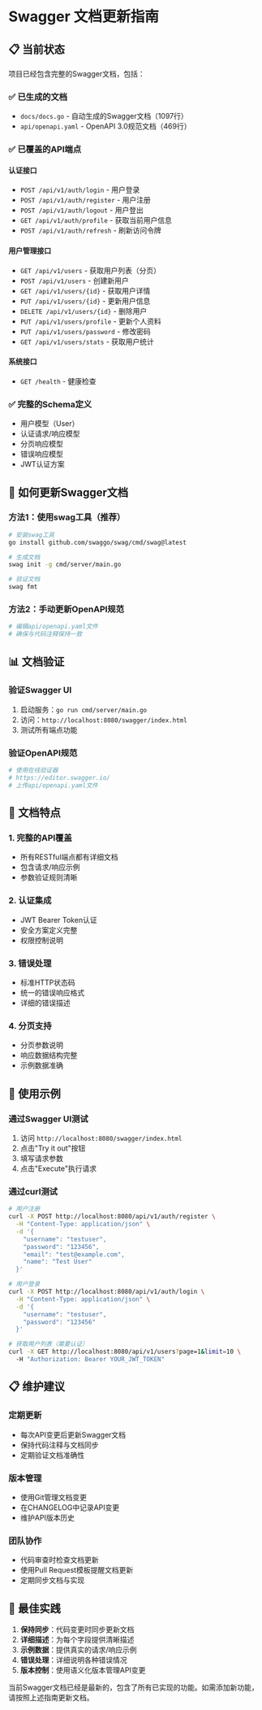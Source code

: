 # Swagger 文档更新指南

## 📋 当前状态

项目已经包含完整的Swagger文档，包括：

### ✅ 已生成的文档
- `docs/docs.go` - 自动生成的Swagger文档（1097行）
- `api/openapi.yaml` - OpenAPI 3.0规范文档（469行）

### ✅ 已覆盖的API端点

#### 认证接口
- `POST /api/v1/auth/login` - 用户登录
- `POST /api/v1/auth/register` - 用户注册
- `POST /api/v1/auth/logout` - 用户登出
- `GET /api/v1/auth/profile` - 获取当前用户信息
- `POST /api/v1/auth/refresh` - 刷新访问令牌

#### 用户管理接口
- `GET /api/v1/users` - 获取用户列表（分页）
- `POST /api/v1/users` - 创建新用户
- `GET /api/v1/users/{id}` - 获取用户详情
- `PUT /api/v1/users/{id}` - 更新用户信息
- `DELETE /api/v1/users/{id}` - 删除用户
- `PUT /api/v1/users/profile` - 更新个人资料
- `PUT /api/v1/users/password` - 修改密码
- `GET /api/v1/users/stats` - 获取用户统计

#### 系统接口
- `GET /health` - 健康检查

### ✅ 完整的Schema定义
- 用户模型（User）
- 认证请求/响应模型
- 分页响应模型
- 错误响应模型
- JWT认证方案

## 🔄 如何更新Swagger文档

### 方法1：使用swag工具（推荐）
```bash
# 安装swag工具
go install github.com/swaggo/swag/cmd/swag@latest

# 生成文档
swag init -g cmd/server/main.go

# 验证文档
swag fmt
```

### 方法2：手动更新OpenAPI规范
```bash
# 编辑api/openapi.yaml文件
# 确保与代码注释保持一致
```

## 📊 文档验证

### 验证Swagger UI
1. 启动服务：`go run cmd/server/main.go`
2. 访问：`http://localhost:8080/swagger/index.html`
3. 测试所有端点功能

### 验证OpenAPI规范
```bash
# 使用在线验证器
# https://editor.swagger.io/
# 上传api/openapi.yaml文件
```

## 🎯 文档特点

### 1. 完整的API覆盖
- 所有RESTful端点都有详细文档
- 包含请求/响应示例
- 参数验证规则清晰

### 2. 认证集成
- JWT Bearer Token认证
- 安全方案定义完整
- 权限控制说明

### 3. 错误处理
- 标准HTTP状态码
- 统一的错误响应格式
- 详细的错误描述

### 4. 分页支持
- 分页参数说明
- 响应数据结构完整
- 示例数据准确

## 🚀 使用示例

### 通过Swagger UI测试
1. 访问 `http://localhost:8080/swagger/index.html`
2. 点击"Try it out"按钮
3. 填写请求参数
4. 点击"Execute"执行请求

### 通过curl测试
```bash
# 用户注册
curl -X POST http://localhost:8080/api/v1/auth/register \
  -H "Content-Type: application/json" \
  -d '{
    "username": "testuser",
    "password": "123456",
    "email": "test@example.com",
    "name": "Test User"
  }'

# 用户登录
curl -X POST http://localhost:8080/api/v1/auth/login \
  -H "Content-Type: application/json" \
  -d '{
    "username": "testuser",
    "password": "123456"
  }'

# 获取用户列表（需要认证）
curl -X GET http://localhost:8080/api/v1/users?page=1&limit=10 \
  -H "Authorization: Bearer YOUR_JWT_TOKEN"
```

## 📋 维护建议

### 定期更新
- 每次API变更后更新Swagger文档
- 保持代码注释与文档同步
- 定期验证文档准确性

### 版本管理
- 使用Git管理文档变更
- 在CHANGELOG中记录API变更
- 维护API版本历史

### 团队协作
- 代码审查时检查文档更新
- 使用Pull Request模板提醒文档更新
- 定期同步文档与实现

## 🎯 最佳实践

1. **保持同步**：代码变更时同步更新文档
2. **详细描述**：为每个字段提供清晰描述
3. **示例数据**：提供真实的请求/响应示例
4. **错误处理**：详细说明各种错误情况
5. **版本控制**：使用语义化版本管理API变更

当前Swagger文档已经是最新的，包含了所有已实现的功能。如需添加新功能，请按照上述指南更新文档。